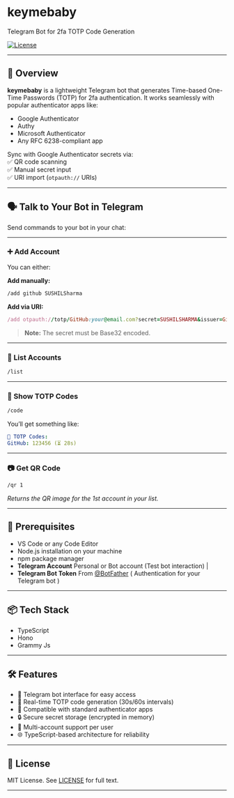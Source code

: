 # keymebaby
Telegram Bot for 2fa TOTP Code Generation  

[![License](https://img.shields.io/github/license/thesushilsharma/keymebaby)](LICENSE) 

---

## 📌 Overview  
**keymebaby** is a lightweight Telegram bot that generates Time-based One-Time Passwords (TOTP) for 2fa authentication. It works seamlessly with popular authenticator apps like:  
- Google Authenticator  
- Authy  
- Microsoft Authenticator  
- Any RFC 6238-compliant app  

Sync with Google Authenticator secrets via:  
✅ QR code scanning  
✅ Manual secret input  
✅ URI import (`otpauth://` URIs)  

---

## 🗣️ Talk to Your Bot in Telegram

Send commands to your bot in your chat:

---

### ➕ Add Account

You can either:

**Add manually:**
```bash
/add github SUSHILSharma
```

**Add via URI:**
```ruby
/add otpauth://totp/GitHub:your@email.com?secret=SUSHILSHARMA&issuer=GitHub
```

> **Note:** The secret must be Base32 encoded.

---

### 📜 List Accounts
```bash
/list
```

---

### 🔐 Show TOTP Codes
```bash
/code
```

You’ll get something like:
```yaml
🔐 TOTP Codes:
GitHub: 123456 (⏳ 28s)
```

---

### 📷 Get QR Code
```bash
/qr 1
```
*Returns the QR image for the 1st account in your list.*

---

## 🧪 Prerequisites

- VS Code or any Code Editor
- Node.js installation on your machine
- npm package manager
- **Telegram Account** Personal or Bot account (Test bot interaction)                     |
- **Telegram Bot Token** From [@BotFather](https://t.me/BotFather) ( Authentication for your Telegram bot )

---

## 📦 Tech Stack 

- TypeScript
- Hono
- Grammy Js

---

## 🛠️ Features  

- 🤖 Telegram bot interface for easy access  
- 🧮 Real-time TOTP code generation (30s/60s intervals)  
- 📱 Compatible with standard authenticator apps  
- 🔒 Secure secret storage (encrypted in memory)  
- 📝 Multi-account support per user  
- 🌐 TypeScript-based architecture for reliability  

---

## 📄 License 

MIT License. See [LICENSE](LICENSE) for full text.  

---
